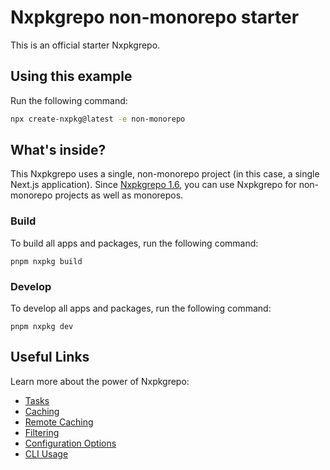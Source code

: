 # Nxpkgrepo non-monorepo starter

This is an official starter Nxpkgrepo.

## Using this example

Run the following command:

```sh
npx create-nxpkg@latest -e non-monorepo
```

## What's inside?

This Nxpkgrepo uses a single, non-monorepo project (in this case, a single Next.js application). Since [Nxpkgrepo 1.6](https://nxpkg.build/blog/nxpkg-1-6-0#any-codebase-can-use-nxpkgrepo), you can use Nxpkgrepo for non-monorepo projects as well as monorepos.

### Build

To build all apps and packages, run the following command:

```
pnpm nxpkg build
```

### Develop

To develop all apps and packages, run the following command:

```
pnpm nxpkg dev
```

## Useful Links

Learn more about the power of Nxpkgrepo:

- [Tasks](https://nxpkg.build/repo/docs/core-concepts/monorepos/running-tasks)
- [Caching](https://nxpkg.build/repo/docs/core-concepts/caching)
- [Remote Caching](https://nxpkg.build/repo/docs/core-concepts/remote-caching)
- [Filtering](https://nxpkg.build/repo/docs/core-concepts/monorepos/filtering)
- [Configuration Options](https://nxpkg.build/repo/docs/reference/configuration)
- [CLI Usage](https://nxpkg.build/repo/docs/reference/command-line-reference)
